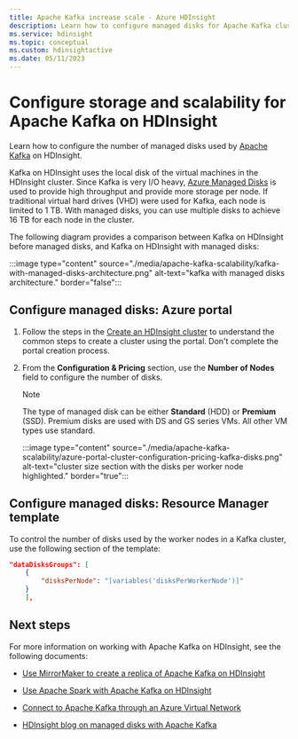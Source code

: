 ```yaml
---
title: Apache Kafka increase scale - Azure HDInsight 
description: Learn how to configure managed disks for Apache Kafka cluster on Azure HDInsight to increase scalability.
ms.service: hdinsight
ms.topic: conceptual
ms.custom: hdinsightactive
ms.date: 05/11/2023
---
```


# Configure storage and scalability for Apache Kafka on HDInsight

Learn how to configure the number of managed disks used by [Apache Kafka](https://kafka.apache.org/) on HDInsight.

Kafka on HDInsight uses the local disk of the virtual machines in the HDInsight cluster. Since Kafka is very I/O heavy, [Azure Managed Disks](../../virtual-machines/managed-disks-overview.md) is used to provide high throughput and provide more storage per node. If traditional virtual hard drives (VHD) were used for Kafka, each node is limited to 1 TB. With managed disks, you can use multiple disks to achieve 16 TB for each node in the cluster.

The following diagram provides a comparison between Kafka on HDInsight before managed disks, and Kafka on HDInsight with managed disks:

:::image type="content" source="./media/apache-kafka-scalability/kafka-with-managed-disks-architecture.png" alt-text="kafka with managed disks architecture." border="false":::

## Configure managed disks: Azure portal

1. Follow the steps in the [Create an HDInsight cluster](../hdinsight-hadoop-create-linux-clusters-portal.md) to understand the common steps to create a cluster using the portal. Don't complete the portal creation process.

2. From the **Configuration & Pricing** section, use the __Number of Nodes__ field to configure the number of disks.

    > [!NOTE]  
    > The type of managed disk can be either __Standard__ (HDD) or __Premium__ (SSD). Premium disks are used with DS and GS series VMs. All other VM types use standard.

    :::image type="content" source="./media/apache-kafka-scalability/azure-portal-cluster-configuration-pricing-kafka-disks.png" alt-text="cluster size section with the disks per worker node highlighted." border="true":::

## Configure managed disks: Resource Manager template

To control the number of disks used by the worker nodes in a Kafka cluster, use the following section of the template:

```json
"dataDisksGroups": [
    {
        "disksPerNode": "[variables('disksPerWorkerNode')]"
    }
    ],
```

## Next steps

For more information on working with Apache Kafka on HDInsight, see the following documents:

* [Use MirrorMaker to create a replica of Apache Kafka on HDInsight](apache-kafka-mirroring.md)
* [Use Apache Spark with Apache Kafka on HDInsight](../hdinsight-apache-spark-with-kafka.md)
* [Connect to Apache Kafka through an Azure Virtual Network](apache-kafka-connect-vpn-gateway.md)

* [HDInsight blog on managed disks with Apache Kafka](https://azure.microsoft.com/blog/announcing-public-preview-of-apache-kafka-on-hdinsight-with-azure-managed-disks/)
